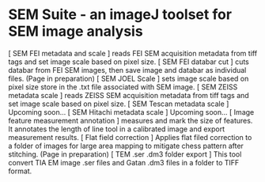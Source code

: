 # SEM Suite - an imageJ toolset for SEM image analysis

[ SEM FEI metadata and scale ] reads FEI SEM acquisition metadata from tiff tags and set image scale based on pixel size.
[ SEM FEI databar cut ] cuts databar from FEI SEM images, then save image and databar as individual files. (Page in preparation)
[ SEM JOEL Scale ] sets image scale based on pixel size store in the .txt file associated with SEM image.
[ SEM ZEISS metadata scale ] reads ZEISS SEM acquisition metadata from tiff tags and set image scale based on pixel size.
[ SEM Tescan metadata scale ] Upcoming soon...
[ SEM Hitachi metadata scale ] Upcoming soon...
[ Image feature measurement annotation ] measures and mark the size of features. It annotates the length of line tool in a calibrated image and export measurement results.
[ Flat field correction ] Applies flat filed correction to a folder of images for large area mapping to mitigate chess pattern after stitching. (Page in preparation)
[ TEM .ser .dm3 folder export ] This tool convert TIA EM image .ser files and Gatan .dm3 files in a folder to TIFF format.
